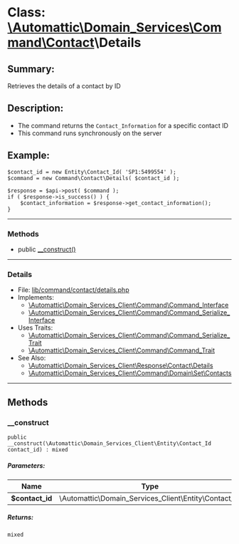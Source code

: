 # Class: [\Automattic](../namespaces/automattic.md)[\Domain_Services](../namespaces/automattic-domain-services.md)[\Command](../namespaces/automattic-domain-services-command.md)[\Contact](../namespaces/automattic-domain-services-command-contact.md)\Details

## Summary:

Retrieves the details of a contact by ID

## Description:

- The command returns the `Contact_Information` for a specific contact ID
- This command runs synchronously on the server

## Example:
```
$contact_id = new Entity\Contact_Id( 'SP1:5499554' );
$command = new Command\Contact\Details( $contact_id );

$response = $api->post( $command );
if ( $response->is_success() ) {
    $contact_information = $response->get_contact_information();
}
```


---

### Methods

* public [__construct()](#method___construct)

---

### Details

* File: [lib/command/contact/details.php](../../lib/command/contact/details.php)
* Implements:
  * [\Automattic\Domain_Services_Client\Command\Command_Interface](../classes/Automattic-Domain-Services-Command-Command-Interface.md)
  * [\Automattic\Domain_Services_Client\Command\Command_Serialize_Interface](../classes/Automattic-Domain-Services-Command-Command-Serialize-Interface.md)
* Uses Traits:
  * [\Automattic\Domain_Services_Client\Command\Command_Serialize_Trait](../classes/Automattic-Domain-Services-Command-Command-Serialize-Trait.md)
  * [\Automattic\Domain_Services_Client\Command\Command_Trait](../classes/Automattic-Domain-Services-Command-Command-Trait.md)
* See Also:
  * [\Automattic\Domain_Services_Client\Response\Contact\Details](../classes/Automattic-Domain-Services-Response-Contact-Details.md)
  * [\Automattic\Domain_Services_Client\Command\Domain\Set\Contacts](../classes/Automattic-Domain-Services-Command-Domain-Set-Contacts.md)

---

## Methods

<a id="method___construct"></a>
### __construct

```
public __construct(\Automattic\Domain_Services_Client\Entity\Contact_Id  contact_id) : mixed
```

##### Parameters:

| Name | Type | Default |
|------|------|---------|
| **$contact_id** | \Automattic\Domain_Services_Client\Entity\Contact_Id |  |

##### Returns:

```
mixed
```
